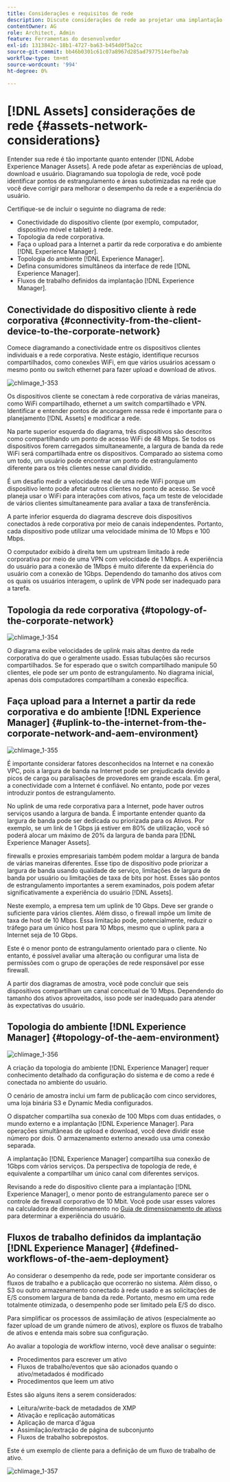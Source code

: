 ```yaml
---
title: Considerações e requisitos de rede
description: Discute considerações de rede ao projetar uma implantação  [!DNL Adobe Experience Manager Assets] .
contentOwner: AG
role: Architect, Admin
feature: Ferramentas do desenvolvedor
exl-id: 1313842c-18b1-4727-ba63-b454d0f5a2cc
source-git-commit: bb46b0301c61c07a8967d285ad7977514efbe7ab
workflow-type: tm+mt
source-wordcount: '994'
ht-degree: 0%

---
```


# [!DNL Assets] considerações de rede {#assets-network-considerations}

Entender sua rede é tão importante quanto entender [!DNL Adobe Experience Manager Assets]. A rede pode afetar as experiências de upload, download e usuário. Diagramando sua topologia de rede, você pode identificar pontos de estrangulamento e áreas subotimizadas na rede que você deve corrigir para melhorar o desempenho da rede e a experiência do usuário.

Certifique-se de incluir o seguinte no diagrama de rede:

* Conectividade do dispositivo cliente (por exemplo, computador, dispositivo móvel e tablet) à rede.
* Topologia da rede corporativa.
* Faça o upload para a Internet a partir da rede corporativa e do ambiente [!DNL Experience Manager].
* Topologia do ambiente [!DNL Experience Manager].
* Defina consumidores simultâneos da interface de rede [!DNL Experience Manager].
* Fluxos de trabalho definidos da implantação [!DNL Experience Manager].

## Conectividade do dispositivo cliente à rede corporativa {#connectivity-from-the-client-device-to-the-corporate-network}

Comece diagramando a conectividade entre os dispositivos clientes individuais e a rede corporativa. Neste estágio, identifique recursos compartilhados, como conexões WiFi, em que vários usuários acessam o mesmo ponto ou switch ethernet para fazer upload e download de ativos.

![chlimage_1-353](assets/chlimage_1-353.png)

Os dispositivos cliente se conectam à rede corporativa de várias maneiras, como WiFi compartilhado, ethernet a um switch compartilhado e VPN. Identificar e entender pontos de ancoragem nessa rede é importante para o planejamento [!DNL Assets] e modificar a rede.

Na parte superior esquerda do diagrama, três dispositivos são descritos como compartilhando um ponto de acesso WiFi de 48 Mbps. Se todos os dispositivos forem carregados simultaneamente, a largura de banda da rede WiFi será compartilhada entre os dispositivos. Comparado ao sistema como um todo, um usuário pode encontrar um ponto de estrangulamento diferente para os três clientes nesse canal dividido.

É um desafio medir a velocidade real de uma rede WiFi porque um dispositivo lento pode afetar outros clientes no ponto de acesso. Se você planeja usar o WiFi para interações com ativos, faça um teste de velocidade de vários clientes simultaneamente para avaliar a taxa de transferência.

A parte inferior esquerda do diagrama descreve dois dispositivos conectados à rede corporativa por meio de canais independentes. Portanto, cada dispositivo pode utilizar uma velocidade mínima de 10 Mbps e 100 Mbps.

O computador exibido à direita tem um upstream limitado à rede corporativa por meio de uma VPN com velocidade de 1 Mbps. A experiência do usuário para a conexão de 1Mbps é muito diferente da experiência do usuário com a conexão de 1Gbps. Dependendo do tamanho dos ativos com os quais os usuários interagem, o uplink de VPN pode ser inadequado para a tarefa.

## Topologia da rede corporativa {#topology-of-the-corporate-network}

![chlimage_1-354](assets/chlimage_1-354.png)

O diagrama exibe velocidades de uplink mais altas dentro da rede corporativa do que o geralmente usado. Essas tubulações são recursos compartilhados. Se for esperado que o switch compartilhado manipule 50 clientes, ele pode ser um ponto de estrangulamento. No diagrama inicial, apenas dois computadores compartilham a conexão específica.

## Faça upload para a Internet a partir da rede corporativa e do ambiente [!DNL Experience Manager] {#uplink-to-the-internet-from-the-corporate-network-and-aem-environment}

![chlimage_1-355](assets/chlimage_1-355.png)

É importante considerar fatores desconhecidos na Internet e na conexão VPC, pois a largura de banda na Internet pode ser prejudicada devido a picos de carga ou paralisações de provedores em grande escala. Em geral, a conectividade com a Internet é confiável. No entanto, pode por vezes introduzir pontos de estrangulamento.

No uplink de uma rede corporativa para a Internet, pode haver outros serviços usando a largura de banda. É importante entender quanto da largura de banda pode ser dedicada ou priorizada para os Ativos. Por exemplo, se um link de 1 Gbps já estiver em 80% de utilização, você só poderá alocar um máximo de 20% da largura de banda para [!DNL Experience Manager Assets].

firewalls e proxies empresariais também podem moldar a largura de banda de várias maneiras diferentes. Esse tipo de dispositivo pode priorizar a largura de banda usando qualidade de serviço, limitações de largura de banda por usuário ou limitações de taxa de bits por host. Esses são pontos de estrangulamento importantes a serem examinados, pois podem afetar significativamente a experiência do usuário [!DNL Assets].

Neste exemplo, a empresa tem um uplink de 10 Gbps. Deve ser grande o suficiente para vários clientes. Além disso, o firewall impõe um limite de taxa de host de 10 Mbps. Essa limitação pode, potencialmente, reduzir o tráfego para um único host para 10 Mbps, mesmo que o uplink para a Internet seja de 10 Gbps.

Este é o menor ponto de estrangulamento orientado para o cliente. No entanto, é possível avaliar uma alteração ou configurar uma lista de permissões com o grupo de operações de rede responsável por esse firewall.

A partir dos diagramas de amostra, você pode concluir que seis dispositivos compartilham um canal conceitual de 10 Mbps. Dependendo do tamanho dos ativos aproveitados, isso pode ser inadequado para atender às expectativas do usuário.

## Topologia do ambiente [!DNL Experience Manager] {#topology-of-the-aem-environment}

![chlimage_1-356](assets/chlimage_1-356.png)

A criação da topologia do ambiente [!DNL Experience Manager] requer conhecimento detalhado da configuração do sistema e de como a rede é conectada no ambiente do usuário.

O cenário de amostra inclui um farm de publicação com cinco servidores, uma loja binária S3 e Dynamic Media configurados.

O dispatcher compartilha sua conexão de 100 Mbps com duas entidades, o mundo externo e a implantação [!DNL Experience Manager]. Para operações simultâneas de upload e download, você deve dividir esse número por dois. O armazenamento externo anexado usa uma conexão separada.

A implantação [!DNL Experience Manager] compartilha sua conexão de 1Gbps com vários serviços. Da perspectiva de topologia de rede, é equivalente a compartilhar um único canal com diferentes serviços.

Revisando a rede do dispositivo cliente para a implantação [!DNL Experience Manager], o menor ponto de estrangulamento parece ser o controle de firewall corporativo de 10 Mbit. Você pode usar esses valores na calculadora de dimensionamento no [Guia de dimensionamento de ativos](assets-sizing-guide.md) para determinar a experiência do usuário.

## Fluxos de trabalho definidos da implantação [!DNL Experience Manager] {#defined-workflows-of-the-aem-deployment}

Ao considerar o desempenho da rede, pode ser importante considerar os fluxos de trabalho e a publicação que ocorrerão no sistema. Além disso, o S3 ou outro armazenamento conectado à rede usado e as solicitações de E/S consomem largura de banda da rede. Portanto, mesmo em uma rede totalmente otimizada, o desempenho pode ser limitado pela E/S do disco.

Para simplificar os processos de assimilação de ativos (especialmente ao fazer upload de um grande número de ativos), explore os fluxos de trabalho de ativos e entenda mais sobre sua configuração.

Ao avaliar a topologia de workflow interno, você deve analisar o seguinte:

* Procedimentos para escrever um ativo
* Fluxos de trabalho/eventos que são acionados quando o ativo/metadados é modificado
* Procedimentos que leem um ativo

Estes são alguns itens a serem considerados:

* Leitura/write-back de metadados de XMP
* Ativação e replicação automáticas
* Aplicação de marca d&#39;água
* Assimilação/extração de página de subconjunto
* Fluxos de trabalho sobrepostos.

Este é um exemplo de cliente para a definição de um fluxo de trabalho de ativo.

![chlimage_1-357](assets/chlimage_1-357.png)
